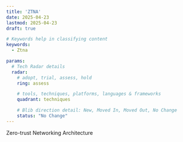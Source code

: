 ```yaml
---
title: 'ZTNA'
date: 2025-04-23
lastmod: 2025-04-23
draft: true

# Keywords help in classifying content
keywords:
  - Ztna

params:
  # Tech Radar details
  radar:
    # adopt, trial, assess, hold
    ring: assess

    # tools, techniques, platforms, languages & frameworks
    quadrant: techniques

    # Blib direction detail: New, Moved In, Moved Out, No Change
    status: "No Change"
---
```


Zero-trust Networking Architecture

<!--more-->

